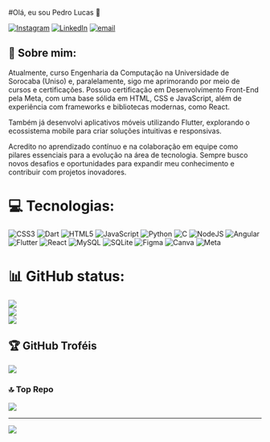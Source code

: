 #Olá, eu sou Pedro Lucas 👋

[![Instagram](https://img.shields.io/badge/Instagram-%23E4405F.svg?logo=Instagram&logoColor=white)](https://instagram.com/pedr0mell0) [![LinkedIn](https://img.shields.io/badge/LinkedIn-%230077B5.svg?logo=linkedin&logoColor=white)](https://linkedin.com/in/pedro-lucas-1b4534285) [![email](https://img.shields.io/badge/Email-D14836?logo=gmail&logoColor=white)](mailto:pedrolucasprfn@gmail.com) 

## 💫 Sobre mim:
Atualmente, curso Engenharia da Computação na Universidade de Sorocaba (Uniso) e, paralelamente, sigo me aprimorando por meio de cursos e certificações. Possuo certificação em Desenvolvimento Front-End pela Meta, com uma base sólida em HTML, CSS e JavaScript, além de experiência com frameworks e bibliotecas modernas, como React.

Também já desenvolvi aplicativos móveis utilizando Flutter, explorando o ecossistema mobile para criar soluções intuitivas e responsivas.

Acredito no aprendizado contínuo e na colaboração em equipe como pilares essenciais para a evolução na área de tecnologia. Sempre busco novos desafios e oportunidades para expandir meu conhecimento e contribuir com projetos inovadores.<br>



# 💻 Tecnologias:
![CSS3](https://img.shields.io/badge/css3-%231572B6.svg?style=for-the-badge&logo=css3&logoColor=white) ![Dart](https://img.shields.io/badge/dart-%230175C2.svg?style=for-the-badge&logo=dart&logoColor=white) ![HTML5](https://img.shields.io/badge/html5-%23E34F26.svg?style=for-the-badge&logo=html5&logoColor=white) ![JavaScript](https://img.shields.io/badge/javascript-%23323330.svg?style=for-the-badge&logo=javascript&logoColor=%23F7DF1E) ![Python](https://img.shields.io/badge/python-3670A0?style=for-the-badge&logo=python&logoColor=ffdd54) ![C](https://img.shields.io/badge/c-%2300599C.svg?style=for-the-badge&logo=c&logoColor=white) ![NodeJS](https://img.shields.io/badge/node.js-6DA55F?style=for-the-badge&logo=node.js&logoColor=white) ![Angular](https://img.shields.io/badge/angular-%23DD0031.svg?style=for-the-badge&logo=angular&logoColor=white) ![Flutter](https://img.shields.io/badge/Flutter-%2302569B.svg?style=for-the-badge&logo=Flutter&logoColor=white) ![React](https://img.shields.io/badge/react-%2320232a.svg?style=for-the-badge&logo=react&logoColor=%2361DAFB) ![MySQL](https://img.shields.io/badge/mysql-4479A1.svg?style=for-the-badge&logo=mysql&logoColor=white) ![SQLite](https://img.shields.io/badge/sqlite-%2307405e.svg?style=for-the-badge&logo=sqlite&logoColor=white) ![Figma](https://img.shields.io/badge/figma-%23F24E1E.svg?style=for-the-badge&logo=figma&logoColor=white) ![Canva](https://img.shields.io/badge/Canva-%2300C4CC.svg?style=for-the-badge&logo=Canva&logoColor=white) ![Meta](https://img.shields.io/badge/Meta-%230467DF.svg?style=for-the-badge&logo=Meta&logoColor=white)
# 📊 GitHub status:
![](https://github-readme-stats.vercel.app/api?username=LedroPucas&theme=dark&hide_border=false&include_all_commits=true&count_private=false)<br/>
![](https://nirzak-streak-stats.vercel.app/?user=LedroPucas&theme=dark&hide_border=false)<br/>
![](https://github-readme-stats.vercel.app/api/top-langs/?username=LedroPucas&theme=dark&hide_border=false&include_all_commits=true&count_private=false&layout=compact)

## 🏆 GitHub Troféis
![](https://github-profile-trophy.vercel.app/?username=LedroPucas&theme=radical&no-frame=false&no-bg=true&margin-w=4)

### 🔝 Top Repo
![](https://github-contributor-stats.vercel.app/api?username=LedroPucas&limit=5&theme=dark&combine_all_yearly_contributions=true)

---
[![](https://visitcount.itsvg.in/api?id=LedroPucas&icon=0&color=0)](https://visitcount.itsvg.in)
